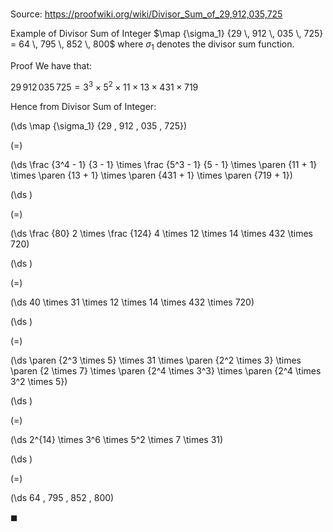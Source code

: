 # 

Source: https://proofwiki.org/wiki/Divisor_Sum_of_29,912,035,725

Example of Divisor Sum of Integer
$\map {\sigma_1} {29 \, 912 \, 035 \, 725} = 64 \, 795 \, 852 \, 800$
where $\sigma_1$ denotes the divisor sum function.


Proof
We have that:

$29 \, 912 \, 035 \, 725 = 3^3 \times 5^2 \times 11 \times 13 \times 431 \times 719$

Hence from Divisor Sum of Integer:














\(\ds \map {\sigma_1} {29 \, 912 \, 035 \, 725}\)

\(=\)







\(\ds \frac {3^4 - 1} {3 - 1} \times \frac {5^3 - 1} {5 - 1} \times \paren {11 + 1} \times \paren {13 + 1} \times \paren {431 + 1} \times \paren {719 + 1}\)




















\(\ds \)

\(=\)







\(\ds \frac {80} 2 \times \frac {124} 4 \times 12 \times 14 \times 432 \times 720\)




















\(\ds \)

\(=\)







\(\ds 40 \times 31 \times 12 \times 14 \times 432 \times 720\)




















\(\ds \)

\(=\)







\(\ds \paren {2^3 \times 5} \times 31 \times \paren {2^2 \times 3} \times \paren {2 \times 7} \times \paren {2^4 \times 3^3} \times \paren {2^4 \times 3^2 \times 5}\)




















\(\ds \)

\(=\)







\(\ds 2^{14} \times 3^6 \times 5^2 \times 7 \times 31\)




















\(\ds \)

\(=\)







\(\ds 64 \, 795 \, 852 \, 800\)









$\blacksquare$





